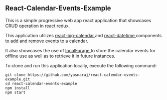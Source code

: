 ## React-Calendar-Events-Example
This is a simple progressive web app react application that showcases CRUD operation in react redux.

This application utilizes <a href="https://github.com/intljusticemission/react-big-calendar"> react-big-calendar </a> and 
<a href="https://github.com/YouCanBookMe/react-datetime"> react-datetime </a> components to add and remove events to a calendar.

It also showcases the use of <a href="https://github.com/localForage/localForage"> localForage </a> to store the calendar events for offline use as well as to retrieve it in future instances.

To clone and run  this application locally, execute the following command:

```
git clone https://github.com/yasnaraj/react-calendar-events-example.git
cd react-calendar-events-example
npm install
npm start
```

